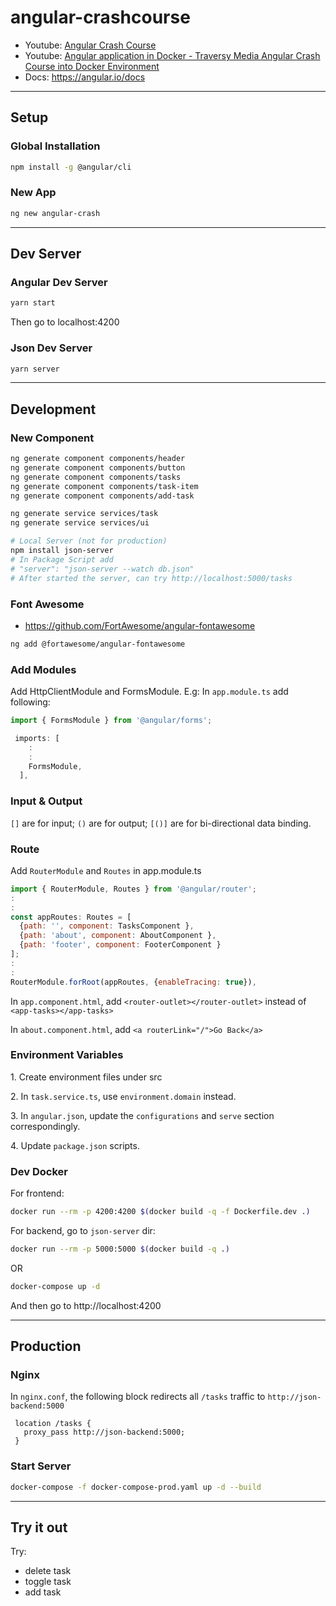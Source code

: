 # angular-crashcourse

- Youtube: [Angular Crash Course](https://youtu.be/3dHNOWTI7H8)
- Youtube: [Angular application in Docker - Traversy Media Angular Crash Course into Docker Environment](https://youtu.be/_63tyWG7wy0)
- Docs: https://angular.io/docs

---

## Setup 

### Global Installation

```bash
npm install -g @angular/cli
```

### New App

```bash
ng new angular-crash
```

---

## Dev Server

### Angular Dev Server

```bash
yarn start
```
Then go to localhost:4200

### Json Dev Server

```bash
yarn server
```

---

## Development

### New Component

```bash
ng generate component components/header
ng generate component components/button
ng generate component components/tasks
ng generate component components/task-item
ng generate component components/add-task

ng generate service services/task
ng generate service services/ui

# Local Server (not for production)
npm install json-server
# In Package Script add
# "server": "json-server --watch db.json"
# After started the server, can try http://localhost:5000/tasks
```

### Font Awesome

- https://github.com/FortAwesome/angular-fontawesome

```bash
ng add @fortawesome/angular-fontawesome
```

### Add Modules

Add HttpClientModule and FormsModule. E.g: In `app.module.ts` add following:

```javascript
import { FormsModule } from '@angular/forms';

 imports: [
    :
    :
    FormsModule,
  ],
```

### Input & Output

`[]` are for input; `()` are for output; `[()]` are for bi-directional data binding.

### Route

Add `RouterModule` and `Routes` in app.module.ts

```javascript
import { RouterModule, Routes } from '@angular/router';
:
:
const appRoutes: Routes = [
  {path: '', component: TasksComponent },
  {path: 'about', component: AboutComponent },
  {path: 'footer', component: FooterComponent }
];
:
:
RouterModule.forRoot(appRoutes, {enableTracing: true}),
```

In `app.component.html`, add `<router-outlet></router-outlet>` instead of `<app-tasks></app-tasks>`

In `about.component.html`, add `<a routerLink="/">Go Back</a>`

### Environment Variables

1\. Create environment files under src

2\. In `task.service.ts`, use `environment.domain` instead.

3\. In `angular.json`, update the `configurations` and `serve` section correspondingly.

4\. Update `package.json` scripts.

### Dev Docker

For frontend:

```bash
docker run --rm -p 4200:4200 $(docker build -q -f Dockerfile.dev .)
```

For backend, go to `json-server` dir:

```bash
docker run --rm -p 5000:5000 $(docker build -q .)
```

OR

```bash
docker-compose up -d
```

And then go to http://localhost:4200

---

## Production

### Nginx

In `nginx.conf`, the following block redirects all `/tasks` traffic to `http://json-backend:5000`

```
 location /tasks {
   proxy_pass http://json-backend:5000;
 }
```

### Start Server

```bash
docker-compose -f docker-compose-prod.yaml up -d --build 
```

---

## Try it out

Try:
- delete task
- toggle task
- add task